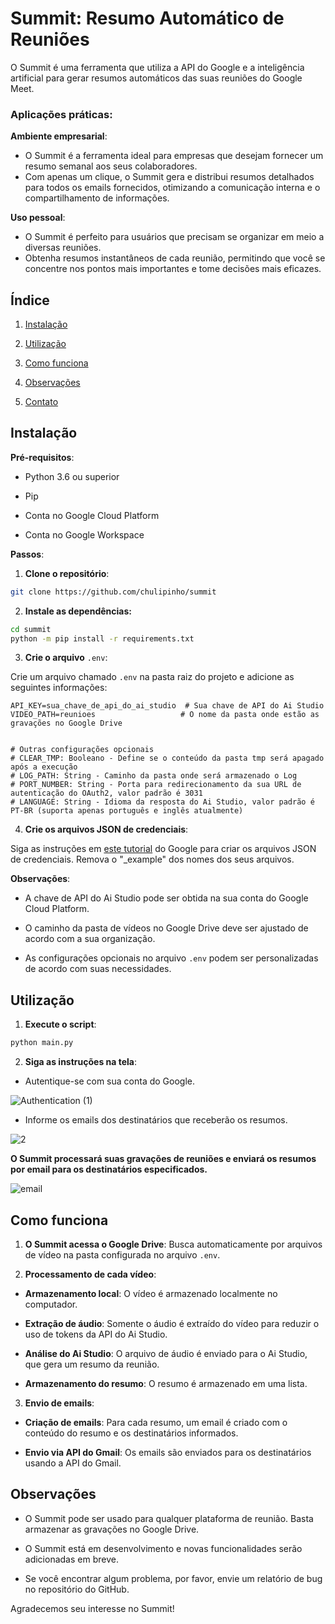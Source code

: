 # Summit: Resumo Automático de Reuniões

O Summit é uma ferramenta que utiliza a API do Google e a inteligência artificial para gerar resumos automáticos das suas reuniões do Google Meet.

### Aplicações práticas:

**Ambiente empresarial**:

- O Summit é a ferramenta ideal para empresas que desejam fornecer um resumo semanal aos seus colaboradores.
- Com apenas um clique, o Summit gera e distribui resumos detalhados para todos os emails fornecidos, otimizando a comunicação interna e o compartilhamento de informações.

**Uso pessoal**:

- O Summit é perfeito para usuários que precisam se organizar em meio a diversas reuniões.
- Obtenha resumos instantâneos de cada reunião, permitindo que você se concentre nos pontos mais importantes e tome decisões mais eficazes.

## Índice

1. [Instalação](#instalação)

2. [Utilização](#utilização)

3. [Como funciona](#como-funciona)

4. [Observações](#observações)

5. [Contato](#contato)

## Instalação

**Pré-requisitos**:

- Python 3.6 ou superior

- Pip

- Conta no Google Cloud Platform

- Conta no Google Workspace

**Passos**:

1. **Clone o repositório**:

```bash
git clone https://github.com/chulipinho/summit
```

2. **Instale as dependências:**

```bash
cd summit
python -m pip install -r requirements.txt
```

3. **Crie o arquivo** `.env`:

Crie um arquivo chamado `.env` na pasta raiz do projeto e adicione as seguintes informações:

```
API_KEY=sua_chave_de_api_do_ai_studio  # Sua chave de API do Ai Studio
VIDEO_PATH=reunioes                   # O nome da pasta onde estão as gravações no Google Drive


# Outras configurações opcionais
# CLEAR_TMP: Booleano - Define se o conteúdo da pasta tmp será apagado após a execução
# LOG_PATH: String - Caminho da pasta onde será armazenado o Log
# PORT_NUMBER: String - Porta para redirecionamento da sua URL de autenticação do OAuth2, valor padrão é 3031
# LANGUAGE: String - Idioma da resposta do Ai Studio, valor padrão é PT-BR (suporta apenas português e inglês atualmente)
```

4. **Crie os arquivos JSON de credenciais**:

Siga as instruções em [este tutorial](https://developers.google.com/workspace/guides/create-credentials?hl=pt-br) do Google para criar os arquivos JSON de credenciais. Remova o "_example" dos nomes dos seus arquivos.

**Observações**:

- A chave de API do Ai Studio pode ser obtida na sua conta do Google Cloud Platform.

- O caminho da pasta de vídeos no Google Drive deve ser ajustado de acordo com a sua organização.

- As configurações opcionais no arquivo `.env` podem ser personalizadas de acordo com suas necessidades.

## Utilização

1. **Execute o script**:

```bash
python main.py
```

2. **Siga as instruções na tela**:
- Autentique-se com sua conta do Google.

![Authentication (1)](https://github.com/chulipinho/summit/assets/71055311/34d47571-298d-4581-9984-4342f0399d65)

- Informe os emails dos destinatários que receberão os resumos.

![2](https://github.com/chulipinho/summit/assets/71055311/26f155c1-1bb8-4585-9659-ed81c6ab93cf)

**O Summit processará suas gravações de reuniões e enviará os resumos por email para os destinatários especificados.**

![email](https://github.com/chulipinho/summit/assets/71055311/2d46bc15-a07e-4656-9670-bf6abcb8c99a)

## Como funciona

1. **O Summit acessa o Google Drive**: Busca automaticamente por arquivos de vídeo na pasta configurada no arquivo `.env`.

2. **Processamento de cada vídeo**:
- **Armazenamento local**: O vídeo é armazenado localmente no computador.

- **Extração de áudio**: Somente o áudio é extraído do vídeo para reduzir o uso de tokens da API do Ai Studio.

- **Análise do Ai Studio**: O arquivo de áudio é enviado para o Ai Studio, que gera um resumo da reunião.

- **Armazenamento do resumo**: O resumo é armazenado em uma lista.
3. **Envio de emails**:
- **Criação de emails**: Para cada resumo, um email é criado com o conteúdo do resumo e os destinatários informados.

- **Envio via API do Gmail**: Os emails são enviados para os destinatários usando a API do Gmail.

## Observações

- O Summit pode ser usado para qualquer plataforma de reunião. Basta armazenar as gravações no Google Drive.

- O Summit está em desenvolvimento e novas funcionalidades serão adicionadas em breve.

- Se você encontrar algum problema, por favor, envie um relatório de bug no repositório do GitHub.

Agradecemos seu interesse no Summit!



